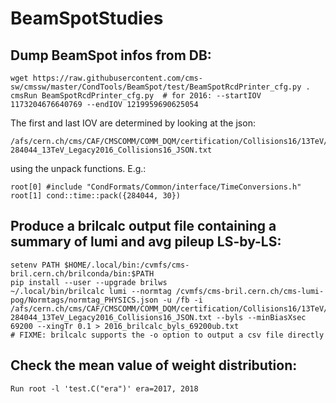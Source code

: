 # BeamSpotStudies

## Dump BeamSpot infos from DB:
```
wget https://raw.githubusercontent.com/cms-sw/cmssw/master/CondTools/BeamSpot/test/BeamSpotRcdPrinter_cfg.py .
cmsRun BeamSpotRcdPrinter_cfg.py  # for 2016: --startIOV 1173204676640769 --endIOV 1219959690625054
```
The first and last IOV are determined by looking at the json:
```
/afs/cern.ch/cms/CAF/CMSCOMM/COMM_DQM/certification/Collisions16/13TeV/Legacy_2016/Cert_271036-284044_13TeV_Legacy2016_Collisions16_JSON.txt
```
using the unpack functions. E.g.:
```
root[0] #include "CondFormats/Common/interface/TimeConversions.h"
root[1] cond::time::pack({284044, 30})
```

## Produce a brilcalc output file containing a summary of lumi and avg pileup LS-by-LS:
```
setenv PATH $HOME/.local/bin:/cvmfs/cms-bril.cern.ch/brilconda/bin:$PATH
pip install --user --upgrade brilws
~/.local/bin/brilcalc lumi --normtag /cvmfs/cms-bril.cern.ch/cms-lumi-pog/Normtags/normtag_PHYSICS.json -u /fb -i /afs/cern.ch/cms/CAF/CMSCOMM/COMM_DQM/certification/Collisions16/13TeV/Legacy_2016/Cert_271036-284044_13TeV_Legacy2016_Collisions16_JSON.txt --byls --minBiasXsec 69200 --xingTr 0.1 > 2016_brilcalc_byls_69200ub.txt
# FIXME: brilcalc supports the -o option to output a csv file directly
```
## Check the mean value of weight distribution: 
```
Run root -l 'test.C("era")' era=2017, 2018
